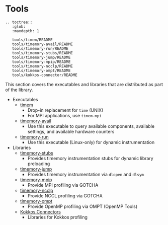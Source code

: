 # Tools

```eval_rst
.. toctree::
   :glob:
   :maxdepth: 1

   tools/timem/README
   tools/timemory-avail/README
   tools/timemory-run/README
   tools/timemory-stubs/README
   tools/timemory-jump/README
   tools/timemory-mpip/README
   tools/timemory-ncclp/README
   tools/timemory-ompt/README
   tools/kokkos-connector/README
```

This section covers the executables and libraries that are distributed as part of the library.

- Executables
    - [timem](tools/timem/README.md)
        - Drop-in replacement for `time` (UNIX)
        - For MPI applications, use `timem-mpi`
    - [timemory-avail](tools/timemory-avail/README.md)
        - Use this executable to query available components, available settings, and available hardware counters
    - [timemory-run](tools/timemory-run/README.md)
        - Use this executable (Linux-only) for dynamic instrumentation
- Libraries
    - [timemory-stubs](tools/timemory-stubs/README.md)
        - Provides timemory instrumentation stubs for dynamic library preloading
    - [timemory-jump](tools/timemory-jump/README.md)
        - Provides timemory instrumentation via `dlopen` and `dlsym`
    - [timemory-mpip](tools/timemory-mpip/README.md)
        - Provide MPI profiling via GOTCHA
    - [timemory-ncclp](tools/timemory-ncclp/README.md)
        - Provide NCCL profiling via GOTCHA
    - [timemory-ompt](tools/timemory-ompt/README.md)
        - Provide OpenMP profiling via OMPT (OpenMP Tools)
    - [Kokkos Connectors](tools/kokkos-connector/README.md)
        - Libraries for Kokkos profiling
